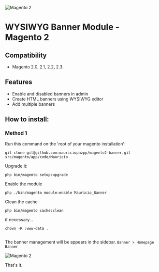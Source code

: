 ![Magento 2](https://lh3.googleusercontent.com/Q759Gj0a7Mpkukz7ptUoxOeXRF3oyuXAPM5uA0yZ-_9xm-s7h8xB9Ua84Rmdk20QN40P6QhDkb-NsVw3fuFr=w1920-h981-rw)

# WYSIWYG Banner Module - Magento 2

## Compatibility
- Magento 2.0, 2.1, 2.2, 2.3.

## Features
- Enable and disabled banners in admin
- Create HTML banners using WYSIWYG editor
- Add multiple banners

## How to install:
  ### Method 1
  Run this command on the 'root of your magento installation':
  ```git
  git clone git@github.com:mauriciopazpp/magento2-banner.git src/magento/app/code/Mauricio
  ```
  Upgrade it:
  ```
  php bin/magento setup:upgrade
  ```
  Enable the module
  ```
  php ./bin/magento module:enable Mauricio_Banner
  ```
  Clean the cache
  ```
  php bin/magento cache:clean
  ```
  if necessary...
  ```
  chown -R :www-data .
  ```
##
The banner management will be appears in the sidebar. `Banner > Homepage Banner`

![Magento 2](https://lh6.googleusercontent.com/z_bgsse6Oh9KNmO3_N4ONtSNl7rSQaMzqvKk-jACcObKzyLATGVvNd__HQJajlNDYTWIXPr5vpvRl2ROZOtf=w1920-h981)

That's it.

